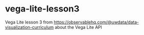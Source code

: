 # vega-lite-lesson3

Vega Lite lesson 3 from https://observablehq.com/@uwdata/data-visualization-curriculum about the Vega Lite API
